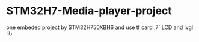 # STM32H7-Media-player-project

one embeded project by STM32H750XBH6 and use tf card ,7` LCD and lvgl lib
